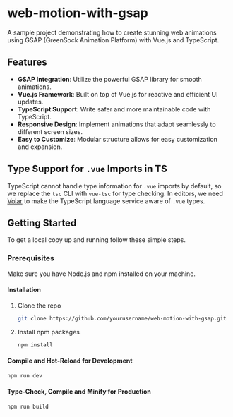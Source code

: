 # web-motion-with-gsap

A sample project demonstrating how to create stunning web animations using GSAP (GreenSock Animation Platform) with Vue.js and TypeScript.

## Features

- **GSAP Integration**: Utilize the powerful GSAP library for smooth animations.
- **Vue.js Framework**: Built on top of Vue.js for reactive and efficient UI updates.
- **TypeScript Support**: Write safer and more maintainable code with TypeScript.
- **Responsive Design**: Implement animations that adapt seamlessly to different screen sizes.
- **Easy to Customize**: Modular structure allows for easy customization and expansion.

## Type Support for `.vue` Imports in TS

TypeScript cannot handle type information for `.vue` imports by default, so we replace the `tsc` CLI with `vue-tsc` for type checking. In editors, we need [Volar](https://marketplace.visualstudio.com/items?itemName=Vue.volar) to make the TypeScript language service aware of `.vue` types.

## Getting Started

To get a local copy up and running follow these simple steps.

### Prerequisites

Make sure you have Node.js and npm installed on your machine.

#### Installation

1. Clone the repo

   ```bash
   git clone https://github.com/yourusername/web-motion-with-gsap.git
   ```

2. Install npm packages
   ```bash
   npm install
   ```

#### Compile and Hot-Reload for Development

```sh
npm run dev
```

#### Type-Check, Compile and Minify for Production

```sh
npm run build
```
